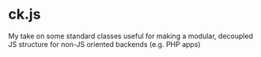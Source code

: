 # ck.js
My take on some standard classes useful for making a modular, decoupled JS structure for non-JS oriented backends (e.g. PHP apps)
